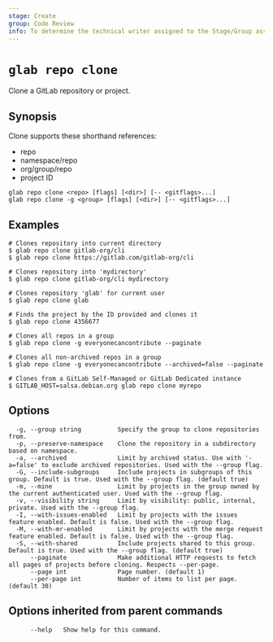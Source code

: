 ```yaml
---
stage: Create
group: Code Review
info: To determine the technical writer assigned to the Stage/Group associated with this page, see https://about.gitlab.com/handbook/product/ux/technical-writing/#assignments
---
```


<!--
This documentation is auto generated by a script.
Please do not edit this file directly. Run `make gen-docs` instead.
-->

# `glab repo clone`

Clone a GitLab repository or project.

## Synopsis

Clone supports these shorthand references:

- repo
- namespace/repo
- org/group/repo
- project ID

```plaintext
glab repo clone <repo> [flags] [<dir>] [-- <gitflags>...]
glab repo clone -g <group> [flags] [<dir>] [-- <gitflags>...]
```

## Examples

```console
# Clones repository into current directory
$ glab repo clone gitlab-org/cli
$ glab repo clone https://gitlab.com/gitlab-org/cli

# Clones repository into 'mydirectory'
$ glab repo clone gitlab-org/cli mydirectory

# Clones repository 'glab' for current user
$ glab repo clone glab

# Finds the project by the ID provided and clones it
$ glab repo clone 4356677

# Clones all repos in a group
$ glab repo clone -g everyonecancontribute --paginate

# Clones all non-archived repos in a group
$ glab repo clone -g everyonecancontribute --archived=false --paginate

# Clones from a GitLab Self-Managed or GitLab Dedicated instance
$ GITLAB_HOST=salsa.debian.org glab repo clone myrepo

```

## Options

```plaintext
  -g, --group string          Specify the group to clone repositories from.
  -p, --preserve-namespace    Clone the repository in a subdirectory based on namespace.
  -a, --archived              Limit by archived status. Use with '-a=false' to exclude archived repositories. Used with the --group flag.
  -G, --include-subgroups     Include projects in subgroups of this group. Default is true. Used with the --group flag. (default true)
  -m, --mine                  Limit by projects in the group owned by the current authenticated user. Used with the --group flag.
  -v, --visibility string     Limit by visibility: public, internal, private. Used with the --group flag.
  -I, --with-issues-enabled   Limit by projects with the issues feature enabled. Default is false. Used with the --group flag.
  -M, --with-mr-enabled       Limit by projects with the merge request feature enabled. Default is false. Used with the --group flag.
  -S, --with-shared           Include projects shared to this group. Default is true. Used with the --group flag. (default true)
      --paginate              Make additional HTTP requests to fetch all pages of projects before cloning. Respects --per-page.
      --page int              Page number. (default 1)
      --per-page int          Number of items to list per page. (default 30)
```

## Options inherited from parent commands

```plaintext
      --help   Show help for this command.
```
